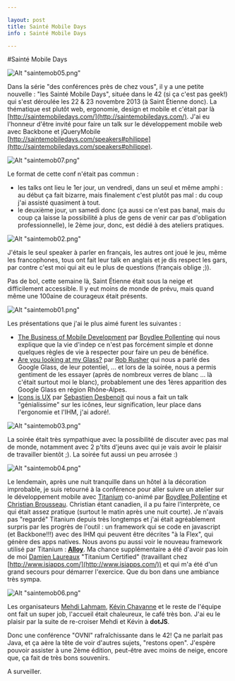 ```yaml
---

layout: post
title: Sainté Mobile Days
info : Sainté Mobile Days

---
```


#Sainté Mobile Days

![Alt "saintemob05.png"](https://github.com/k33g/k33g.github.com/raw/master/images/saintemob05.png)

Dans la série "des conférences près de chez vous", il y a une petite nouvelle : "les Sainté Mobile Days", située dans le 42 (si ça c'est pas geek!) qui s'est déroulée les 22 & 23 novembre 2013 (à Saint Étienne donc). La thématique est plutôt web, ergonomie, design et mobile et c'était par là [http://saintemobiledays.com/](http://saintemobiledays.com/). J'ai eu l'honneur d'être invité pour faire un talk sur le développement mobile web avec Backbone et jQueryMobile [http://saintemobiledays.com/speakers#philippe](http://saintemobiledays.com/speakers#philippe).

![Alt "saintemob07.png"](https://github.com/k33g/k33g.github.com/raw/master/images/saintemob07.png)

Le format de cette conf n'était pas commun :

- les talks ont lieu le 1er jour, un vendredi, dans un seul et même amphi : au début ça fait bizarre, mais finalement c'est plutôt pas mal : du coup j'ai assisté quasiment à tout.
- le deuxième jour, un samedi donc (ça aussi ce n'est pas banal, mais du coup ça laisse la possibilité à plus de gens de venir car pas d'obligation professionnelle), le 2ème jour, donc, est dédié à des ateliers pratiques.

![Alt "saintemob02.png"](https://github.com/k33g/k33g.github.com/raw/master/images/saintemob02.png)

J'étais le seul speaker à parler en français, les autres ont joué le jeu, même les francophones, tous ont fait leur talk en anglais et je dis respect les gars, par contre c'est moi qui ait eu le plus de questions (français oblige ;)).

Pas de bol, cette semaine là, Saint Étienne était sous la neige et difficilement accessible. Il y eut moins de monde de prévu, mais quand même une 100aine de courageux était présents.

![Alt "saintemob01.png"](https://github.com/k33g/k33g.github.com/raw/master/images/saintemob01.png)

Les présentations que j'ai le plus aimé furent les suivantes :

- [The Business of Mobile Development](http://saintemobiledays.com/speakers#boydlee) par [Boydlee Pollentine](https://twitter.com/boydleep) qui nous explique que la vie d'indep ce n'est pas forcément simple et donne quelques règles de vie à respecter pour faire un peu de bénéfice.
- [Are you looking at my Glass?](http://saintemobiledays.com/speakers#rob) par [Rob Rusher](https://twitter.com/robrusher) qui nous a parlé des Google Glass, de leur potentiel, ... et lors de la soirée, nous a permis gentiment de les essayer (après de nombreux verres de blanc ... là c'était surtout moi le blanc), probablement une des 1ères apparition des Google Glass en région Rhône-Alpes.
- [Icons is UX](http://saintemobiledays.com/speakers#sebastien) par [Sebastien Desbenoit](https://twitter.com/desbenoit) qui nous a fait un talk "génialissime" sur les icônes, leur signification, leur place dans l'ergonomie et l'IHM, j'ai adoré!.

![Alt "saintemob03.png"](https://github.com/k33g/k33g.github.com/raw/master/images/saintemob03.png)

La soirée était très sympathique avec la possibilité de discuter avec pas mal de monde, notamment avec 2 p'tits d'jeuns avec qui je vais avoir le plaisir de travailler bientôt ;). La soirée fut aussi un peu arrosée :)

![Alt "saintemob04.png"](https://github.com/k33g/k33g.github.com/raw/master/images/saintemob04.png)

Le lendemain, après une nuit tranquille dans un hôtel à la décoration improbable, je suis retourné à la conférence pour aller suivre un atelier sur le développement mobile avec [Titanium](http://www.appcelerator.com/titanium/) co-animé par [Boydlee Pollentine](https://twitter.com/boydleep) et [Christian Brousseau](https://twitter.com/TheBrousse). Christian étant canadien, il a pu faire l'interprète, ce qui était assez pratique (surtout le matin après une nuit courte). Je n'avais pas "regardé" Titanium depuis très longtemps et j'ai était agréablement surpris par les progrès de l'outil : un framework qui se code en javascript (et Backbone!!!) avec des IHM qui peuvent être décrites "à la Flex", qui génère des apps natives. Nous avons pu aussi voir le nouveau framework utilisé par Titanium : **[Alloy](http://www.appcelerator.com/platform/alloy/)**.
Ma chance supplémentaire a été d'avoir pas loin de moi [Damien Laureaux](https://twitter.com/timoa) "Titanium Certified" (travaillant chez [http://www.isiapps.com/](http://www.isiapps.com/)) et qui m'a été d'un grand secours pour démarrer l'exercice. Que du bon dans une ambiance très sympa.

![Alt "saintemob06.png"](https://github.com/k33g/k33g.github.com/raw/master/images/saintemob06.png)

Les organisateurs [Mehdi Lahmam](https://twitter.com/mehlah), [Kévin Chavanne](https://twitter.com/kevcha1) et le reste de l'équipe ont fait un super job, l'accueil était chaleureux, le café très bon. J'ai eu le plaisir par la suite de re-croiser Mehdi et Kévin à **dotJS**. 

Donc une conférence "OVNI" rafraîchissante dans le 42! Ça ne parlait pas Java, et ça aère la tête de voir d'autres sujets, "restons open". J'espère pouvoir assister à une 2ème édition, peut-être avec moins de neige, encore que, ça fait de très bons souvenirs.

A surveiller.
